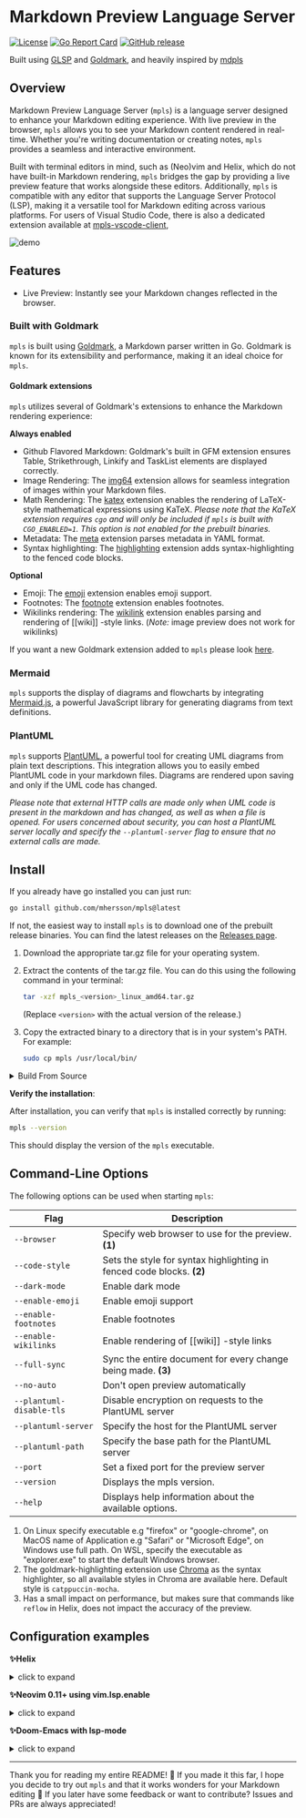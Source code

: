 # Markdown Preview Language Server

[![License](https://img.shields.io/badge/license-Apache%202.0-blue.svg)](https://opensource.org/licenses/Apache-2.0)
[![Go Report Card](https://goreportcard.com/badge/github.com/mhersson/mpls)](https://goreportcard.com/report/github.com/mhersson/mpls)
[![GitHub release](https://img.shields.io/github/v/release/mhersson/mpls)](https://github.com/mhersson/vectorsigma/mpls)

Built using [GLSP](https://github.com/tliron/glsp) and
[Goldmark](https://github.com/yuin/goldmark), and heavily inspired by
[mdpls](https://github.com/euclio/mdpls)

## Overview

Markdown Preview Language Server (`mpls`) is a language server designed to
enhance your Markdown editing experience. With live preview in the browser,
`mpls` allows you to see your Markdown content rendered in real-time. Whether
you're writing documentation or creating notes, `mpls` provides a seamless and
interactive environment.

Built with terminal editors in mind, such as (Neo)vim and Helix, which do not
have built-in Markdown rendering, `mpls` bridges the gap by providing a live
preview feature that works alongside these editors. Additionally, `mpls` is
compatible with any editor that supports the Language Server Protocol (LSP),
making it a versatile tool for Markdown editing across various platforms. For
users of Visual Studio Code, there is also a dedicated extension available at
[mpls-vscode-client](https://github.com/mhersson/mpls-vscode-client),

![demo](screenshots/demo.gif)

## Features

- Live Preview: Instantly see your Markdown changes reflected in the browser.

### Built with Goldmark

`mpls` is built using [Goldmark](https://github.com/yuin/goldmark), a Markdown
parser written in Go. Goldmark is known for its extensibility and performance,
making it an ideal choice for `mpls`.

#### Goldmark extensions

`mpls` utilizes several of Goldmark's extensions to enhance the Markdown
rendering experience:

**Always enabled**

- Github Flavored Markdown: Goldmark's built in GFM extension ensures Table,
  Strikethrough, Linkify and TaskList elements are displayed correctly.
- Image Rendering: The [img64](https://github.com/tenkoh/goldmark-img64)
  extension allows for seamless integration of images within your Markdown
  files.
- Math Rendering: The [katex](https://github.com/FurqanSoftware/goldmark-katex)
  extension enables the rendering of LaTeX-style mathematical expressions using
  KaTeX. _Please note that the KaTeX extension requires `cgo` and will only be
  included if `mpls` is built with `CGO_ENABLED=1`. This option is not enabled
  for the prebuilt binaries._
- Metadata: The [meta](https://github.com/yuin/goldmark-meta) extension parses
  metadata in YAML format.
- Syntax highlighting: The
  [highlighting](https://github.com/yuin/goldmark-highlighting) extension adds
  syntax-highlighting to the fenced code blocks.

**Optional**

- Emoji: The [emoji](https://github.com/yuin/goldmark-emoji) extension enables
  emoji support.
- Footnotes: The
  [footnote](https://michelf.ca/projects/php-markdown/extra/#footnotes)
  extension enables footnotes.
- Wikilinks rendering: The
  [wikilink](https://github.com/abhinav/goldmark-wikilink) extension enables
  parsing and rendering of [[wiki]] -style links. (_Note:_ image preview does
  not work for wikilinks)

If you want a new Goldmark extension added to `mpls` please look
[here](https://github.com/mhersson/mpls/issues/4).

### Mermaid

`mpls` supports the display of diagrams and flowcharts by integrating
[Mermaid.js](https://mermaid.js.org/), a powerful JavaScript library for
generating diagrams from text definitions.

### PlantUML

`mpls` supports [PlantUML](https://plantuml.com/), a powerful tool for creating
UML diagrams from plain text descriptions. This integration allows you to easily
embed PlantUML code in your markdown files. Diagrams are rendered upon saving
and only if the UML code has changed.

_Please note that external HTTP calls are made only when UML code is present in
the markdown and has changed, as well as when a file is opened. For users
concerned about security, you can host a PlantUML server locally and specify the
`--plantuml-server` flag to ensure that no external calls are made._

## Install

If you already have go installed you can just run:

```bash
go install github.com/mhersson/mpls@latest
```

If not, the easiest way to install `mpls` is to download one of the prebuilt
release binaries. You can find the latest releases on the
[Releases page](https://github.com/mhersson/mpls/releases).

1. Download the appropriate tar.gz file for your operating system.
2. Extract the contents of the tar.gz file. You can do this using the following
   command in your terminal:

   ```bash
   tar -xzf mpls_<version>_linux_amd64.tar.gz
   ```

   (Replace `<version>` with the actual version of the release.)

3. Copy the extracted binary to a directory that is in your system's PATH. For
   example:

   ```bash
   sudo cp mpls /usr/local/bin/
   ```

<details>
<summary>Build From Source</summary>

If you otherwise prefer to build manually from source, if you want the KaTeX
math extension, or if no prebuilt binaries are available for your architecture,
follow these steps:

1. **Clone the repository**:

   ```bash
   git clone https://github.com/mhersson/mpls.git
   cd mpls
   ```

2. **Build the project**:

   You can build the project using the following command:

   _To include the math extension, you need to set `CGO_ENABLED=1` before
   running this command:_

   ```bash
   make build
   ```

   This command will compile the source code and create an executable.

3. **Install the executable**:

   You have two options to install the executable:

   - **Option 1: Copy the executable to your PATH**:

     After building, you can manually copy the executable to a directory that is
     in your system's PATH. For example:

     ```bash
     sudo cp mpls /usr/local/bin/
     ```

   - **Option 2: Use `make install` if you are using GOPATH**:

     If the GOPATH is in your PATH, you can run:

     ```bash
     make install
     ```

     This will install the executable to your `$GOPATH/bin` directory.

</details>

**Verify the installation**:

After installation, you can verify that `mpls` is installed correctly by
running:

```bash
mpls --version
```

This should display the version of the `mpls` executable.

## Command-Line Options

The following options can be used when starting `mpls`:

| Flag                     | Description                                                           |
| ------------------------ | --------------------------------------------------------------------- |
| `--browser`              | Specify web browser to use for the preview. **(1)**                   |
| `--code-style`           | Sets the style for syntax highlighting in fenced code blocks. **(2)** |
| `--dark-mode`            | Enable dark mode                                                      |
| `--enable-emoji`         | Enable emoji support                                                  |
| `--enable-footnotes`     | Enable footnotes                                                      |
| `--enable-wikilinks`     | Enable rendering of [[wiki]] -style links                             |
| `--full-sync`            | Sync the entire document for every change being made. **(3)**         |
| `--no-auto`              | Don't open preview automatically                                      |
| `--plantuml-disable-tls` | Disable encryption on requests to the PlantUML server                 |
| `--plantuml-server`      | Specify the host for the PlantUML server                              |
| `--plantuml-path`        | Specify the base path for the PlantUML server                         |
| `--port`                 | Set a fixed port for the preview server                               |
| `--version`              | Displays the mpls version.                                            |
| `--help`                 | Displays help information about the available options.                |

1. On Linux specify executable e.g "firefox" or "google-chrome", on MacOS name
   of Application e.g "Safari" or "Microsoft Edge", on Windows use full path. On
   WSL, specify the executable as "explorer.exe" to start the default Windows
   browser.
2. The goldmark-highlighting extension use
   [Chroma](https://github.com/alecthomas/chroma) as the syntax highlighter, so
   all available styles in Chroma are available here. Default style is
   `catppuccin-mocha`.
3. Has a small impact on performance, but makes sure that commands like `reflow`
   in Helix, does not impact the accuracy of the preview.

## Configuration examples

**✨Helix**

<details>
<summary>click to expand</summary>

In your `languages.toml`

```toml
# Configured to run alongside marksman.
[[language]]
auto-format = true
language-servers = ["marksman", "mpls"]
name = "markdown"

[language-server.mpls]
command = "mpls"
args = ["--dark-mode", "--enable-emoji"]
# An example args entry showing how to specify flags with values:
# args = ["--port", "8080", "--browser", "google-chrome"]
```

</details>

**✨Neovim 0.11+ using vim.lsp.enable**

<details>

<summary>click to expand</summary>

In my `init.lua` I have `vim.lsp.enable({"mpls"})` in addition to the following config.

```lua
--- filename: ~/.config/nvim/lsp/mpls.lua
return {
    cmd = {
        "mpls",
        "--dark-mode",
        "--enable-emoji",
        "--enable-footnotes",
    },
    root_markers = { ".marksman.toml", ".git" },
    filetypes = { "markdown", "makdown.mdx" },
    on_attach = function(client, bufnr)
        vim.api.nvim_buf_create_user_command(bufnr, "MplsOpenPreview", function()
            local params = {
                command = "open-preview",
            }
            client.request("workspace/executeCommand", params, function(err, _)
                if err then
                    vim.notify("Error executing command: " .. err.message, vim.log.levels.ERROR)
                else
                    vim.notify("Preview opened", vim.log.levels.INFO)
                end
            end)
        end, {
            desc = "Preview markdown with mpls",
        })
    end,
}
```

The following autocmds config is optional, it makes `mpls` update the preview
whenever you change focus to a buffer containing a markdown file.

```lua
--- filename: ~/.config/nvim/lua/config/autocmds.lua

--- MPLS Focus Handler
local function create_debounced_mpls_sender(delay)
    delay = delay or 300
    local timer = nil

    return function()
        if timer then
            timer:close()
            timer = nil
        end

        ---@diagnostic disable-next-line: undefined-field
        timer = vim.uv.new_timer()
        if not timer then
            vim.notify("Failed to create timer for MPLS focus", vim.log.levels.ERROR)
            return
        end

        timer:start(
            delay,
            0,
            vim.schedule_wrap(function()
                local bufnr = vim.api.nvim_get_current_buf()

                local filetype = vim.api.nvim_get_option_value("filetype", { buf = bufnr })
                if filetype ~= "markdown" then
                    return
                end

                local clients = vim.lsp.get_clients({ name = "mpls" })

                if #clients == 0 then
                    return
                end

                local client = clients[1]
                local params = { uri = vim.uri_from_bufnr(bufnr) }

                ---@diagnostic disable-next-line: param-type-mismatch
                client:notify("mpls/editorDidChangeFocus", params)

                if timer then
                    timer:close()
                    timer = nil
                end
            end)
        )
    end
end

local send_mpls_focus = create_debounced_mpls_sender(300)

local group = vim.api.nvim_create_augroup("MplsFocus", { clear = true })
vim.api.nvim_create_autocmd("BufEnter", {
    pattern = "*.md",
    callback = send_mpls_focus,
    group = group,
    desc = "Notify MPLS of buffer focus changes",
}
```

</details>

**✨Doom-Emacs with lsp-mode**

<details>
<summary>click to expand</summary>

In your `config.el`

```elisp
(after! markdown-mode
  ;; Auto start
  (add-hook 'markdown-mode-local-vars-hook #'lsp!))

(after! lsp-mode
  (defgroup lsp-mpls nil
    "Settings for the mpls language server client."
    :group 'lsp-mode
    :link '(url-link "https://github.com/mhersson/mpls"))

  (defun mpls-open-preview ()
    "Open preview of current buffer"
    (interactive)
    (lsp-request
     "workspace/executeCommand"
     (list :command "open-preview")))

  (defcustom lsp-mpls-server-command "mpls"
    "The binary (or full path to binary) which executes the server."
    :type 'string
    :group 'lsp-mpls)

  (lsp-register-client
  (make-lsp-client :new-connection (lsp-stdio-connection
                                     (lambda ()
                                       (list
                                        (or (executable-find lsp-mpls-server-command)
                                            (lsp-package-path 'mpls)
                                            "mpls")
                                        "--dark-mode"
                                        "--enable-emoji"
                                        )))
                    :activation-fn (lsp-activate-on "markdown")
                    :initialized-fn (lambda (workspace)
                                      (with-lsp-workspace workspace
                                        (lsp--set-configuration
                                        (lsp-configuration-section "mpls"))
                                        ))
                    ;; Priority and add-on? are not needed,
                    ;; but makes mpls work alongside other lsp servers like marksman
                    :priority 1
                    :add-on? t
                    :server-id 'mpls))

  ;; Send mpls/editorDidChangeFocus events
  (defvar last-focused-markdown-buffer nil
    "Tracks the last markdown buffer that had focus.")

  (defun send-markdown-focus-notification ()
    "Send an event when focus changes to a markdown buffer."
    (when (and (eq major-mode 'markdown-mode)
               (not (eq (current-buffer) last-focused-markdown-buffer))
               lsp--buffer-workspaces)
      (setq last-focused-markdown-buffer (current-buffer))

      ;; Get the full file path and convert it to a URI
      (let* ((file-name (buffer-file-name))
             (uri (lsp--path-to-uri file-name)))
        ;; Send notification
        (lsp-notify "mpls/editorDidChangeFocus"
                    (list :uri uri
                          :fileName file-name)))))

  (defun setup-markdown-focus-tracking ()
    "Setup tracking for markdown buffer focus changes."
    (add-hook 'buffer-list-update-hook
              (lambda ()
                (let ((current-window-buffer (window-buffer (selected-window))))
                  (when (and (eq current-window-buffer (current-buffer))
                             (eq major-mode 'markdown-mode)
                             (buffer-file-name))
                    (send-markdown-focus-notification))))))

  ;; Initialize the tracking
  (setup-markdown-focus-tracking))
```

</details>

---

Thank you for reading my entire README! 🎉 If you made it this far, I hope you
decide to try out `mpls` and that it works wonders for your Markdown editing 🙂
If you later have some feedback or want to contribute? Issues and PRs are always
appreciated!
